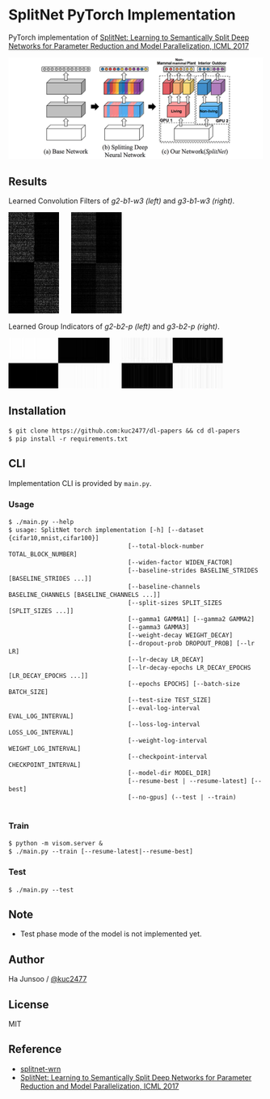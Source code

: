 # SplitNet PyTorch Implementation

PyTorch implementation of [SplitNet: Learning to Semantically Split Deep Networks for Parameter Reduction and Model Parallelization, ICML 2017](http://proceedings.mlr.press/v70/kim17b/kim17b.pdf)

![model-architecture](./arts/model-architecture.png)


## Results

Learned Convolution Filters of *g2-b1-w3 (left)* and *g3-b1-w3 (right)*.

<img width="100" src="arts/g2-b1-w3.jpg" /> <img style="margin-left: 20px;" width="100" src="./arts/g3-b1-w3.jpg" />

Learned Group Indicators of *g2-b2-p (left)* and *g3-b2-p (right)*.

<img height="100" width="200" src="arts/g2-b2-p.jpg" /> <img style="margin-left: 20px;" height="100" width="200" src="./arts/g3-b2-p.jpg" />


## Installation
```
$ git clone https://github.com:kuc2477/dl-papers && cd dl-papers
$ pip install -r requirements.txt
```

## CLI
Implementation CLI is provided by `main.py`.

### Usage 
```
$ ./main.py --help
$ usage: SplitNet torch implementation [-h] [--dataset {cifar10,mnist,cifar100}]
                                 [--total-block-number TOTAL_BLOCK_NUMBER]
                                 [--widen-factor WIDEN_FACTOR]
                                 [--baseline-strides BASELINE_STRIDES [BASELINE_STRIDES ...]]
                                 [--baseline-channels BASELINE_CHANNELS [BASELINE_CHANNELS ...]]
                                 [--split-sizes SPLIT_SIZES [SPLIT_SIZES ...]]
                                 [--gamma1 GAMMA1] [--gamma2 GAMMA2]
                                 [--gamma3 GAMMA3]
                                 [--weight-decay WEIGHT_DECAY]
                                 [--dropout-prob DROPOUT_PROB] [--lr LR]
                                 [--lr-decay LR_DECAY]
                                 [--lr-decay-epochs LR_DECAY_EPOCHS [LR_DECAY_EPOCHS ...]]
                                 [--epochs EPOCHS] [--batch-size BATCH_SIZE]
                                 [--test-size TEST_SIZE]
                                 [--eval-log-interval EVAL_LOG_INTERVAL]
                                 [--loss-log-interval LOSS_LOG_INTERVAL]
                                 [--weight-log-interval WEIGHT_LOG_INTERVAL]
                                 [--checkpoint-interval CHECKPOINT_INTERVAL]
                                 [--model-dir MODEL_DIR]
                                 [--resume-best | --resume-latest] [--best]
                                 [--no-gpus] (--test | --train)
 
```

### Train
```
$ python -m visom.server &
$ ./main.py --train [--resume-latest|--resume-best]
```

### Test
```
$ ./main.py --test
```


## Note
- Test phase mode of the model is not implemented yet.


## Author
Ha Junsoo / [@kuc2477](https://github.com/kuc2477)


## License
MIT


## Reference
* [splitnet-wrn](https://github.com/dalgu90/splitnet-wrn)
* [SplitNet: Learning to Semantically Split Deep Networks for Parameter Reduction and Model Parallelization, ICML 2017](http://proceedings.mlr.press/v70/kim17b/kim17b.pdf)
